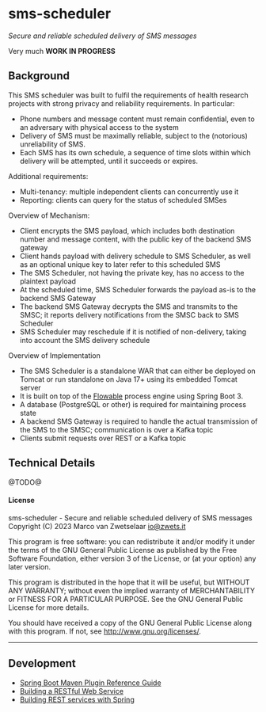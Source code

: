 # sms-scheduler

_Secure and reliable scheduled delivery of SMS messages_

Very much **WORK IN PROGRESS**


## Background

This SMS scheduler was built to fulfil the requirements of health research
projects with strong privacy and reliability requirements.  In particular:

 * Phone numbers and message content must remain confidential, even to an
   adversary with physical access to the system
 * Delivery of SMS must be maximally reliable, subject to the (notorious)
   unreliability of SMS.
 * Each SMS has its own schedule, a sequence of time slots within which
   delivery will be attempted, until it succeeds or expires.

Additional requirements:

 * Multi-tenancy: multiple independent clients can concurrently use it
 * Reporting: clients can query for the status of scheduled SMSes

Overview of Mechanism:

 * Client encrypts the SMS payload, which includes both destination number
   and message content, with the public key of the backend SMS gateway
 * Client hands payload with delivery schedule to SMS Scheduler, as well as
   an optional unique key to later refer to this scheduled SMS
 * The SMS Scheduler, not having the private key, has no access to the
   plaintext payload
 * At the scheduled time, SMS Scheduler forwards the payload as-is to the
   backend SMS Gateway
 * The backend SMS Gateway decrypts the SMS and transmits to the SMSC;
   it reports delivery notifications from the SMSC back to SMS Scheduler
 * SMS Scheduler may reschedule if it is notified of non-delivery, taking
   into account the SMS delivery schedule

Overview of Implementation

 * The SMS Scheduler is a standalone WAR that can either be deployed on
   Tomcat or run standalone on Java 17+ using its embedded Tomcat server
 * It is built on top of the [Flowable](https://flowable.org) process
   engine using Spring Boot 3.
 * A database (PostgreSQL or other) is required for maintaining process
   state
 * A backend SMS Gateway is required to handle the actual transmission of
   the SMS to the SMSC; communication is over a Kafka topic
 * Clients submit requests over REST or a Kafka topic


## Technical Details

@TODO@


#### License

sms-scheduler - Secure and reliable scheduled delivery of SMS messages
Copyright (C) 2023  Marco van Zwetselaar <io@zwets.it>

This program is free software: you can redistribute it and/or modify
it under the terms of the GNU General Public License as published by
the Free Software Foundation, either version 3 of the License, or
(at your option) any later version.

This program is distributed in the hope that it will be useful,
but WITHOUT ANY WARRANTY; without even the implied warranty of
MERCHANTABILITY or FITNESS FOR A PARTICULAR PURPOSE.  See the
GNU General Public License for more details.

You should have received a copy of the GNU General Public License
along with this program.  If not, see <http://www.gnu.org/licenses/>.


---
## Development

* [Spring Boot Maven Plugin Reference Guide](https://docs.spring.io/spring-boot/docs/3.1.4/maven-plugin/reference/html/)
* [Building a RESTful Web Service](https://spring.io/guides/gs/rest-service/)
* [Building REST services with Spring](https://spring.io/guides/tutorials/rest/)

